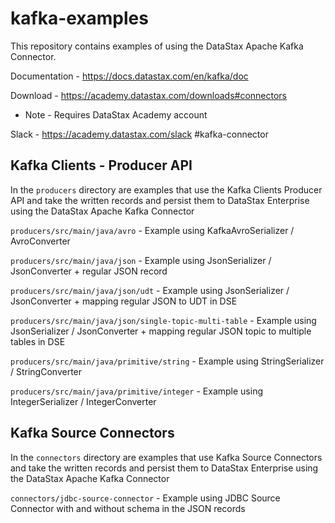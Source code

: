 # kafka-examples
This repository contains examples of using the DataStax Apache Kafka Connector. 

Documentation - https://docs.datastax.com/en/kafka/doc

Download - https://academy.datastax.com/downloads#connectors
- Note - Requires DataStax Academy account

Slack - https://academy.datastax.com/slack #kafka-connector

## Kafka Clients - Producer API
In the `producers` directory are examples that use the Kafka Clients Producer API and take the written records and persist them to DataStax Enterprise using the DataStax Apache Kafka Connector

`producers/src/main/java/avro` - Example using KafkaAvroSerializer / AvroConverter

`producers/src/main/java/json` - Example using JsonSerializer / JsonConverter + regular JSON record

`producers/src/main/java/json/udt` - Example using JsonSerializer / JsonConverter + mapping regular JSON to UDT in DSE

`producers/src/main/java/json/single-topic-multi-table` - Example using JsonSerializer / JsonConverter + mapping regular JSON topic to multiple tables in DSE

`producers/src/main/java/primitive/string` - Example using StringSerializer / StringConverter

`producers/src/main/java/primitive/integer` - Example using IntegerSerializer / IntegerConverter

## Kafka Source Connectors
In the `connectors` directory are examples that use Kafka Source Connectors and take the written records and persist them to DataStax Enterprise using the DataStax Apache Kafka Connector

`connectors/jdbc-source-connector` - Example using JDBC Source Connector with and without schema in the JSON records
